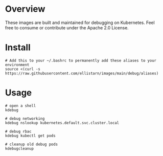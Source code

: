 # Overview
These images are built and maintained for debugging on Kubernetes. Feel free to consume or contribute under the Apache 2.0 License.

# Install
```
# Add this to your ~/.bashrc to permanently add these aliases to your environment
source <(curl -s https://raw.githubusercontent.com/ellistarn/images/main/debug/aliases)
```
# Usage
```
# open a shell
kdebug

# debug networking
kdebug nslookup kubernetes.default.svc.cluster.local

# debug rbac
kdebug kubectl get pods

# cleanup old debug pods
kdebugcleanup
